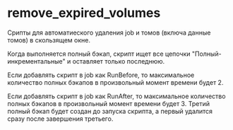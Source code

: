 # remove_expired_volumes

Срипты для автоматиеского удаления job и томов (включа данные томов) в скользящем окне.

Когда выполняется полный бэкап, скрипт ищет все цепочки "Полный-инкрементальные" и оставляет
только последнюю.

Если добавлять скрипт в job как RunBefore, то максимальное количество полных бэкапов в
произвольный момент времени будет 2.

Если добавлять скрипт в job как RunAfter, то максимальное количество полных бэкапов в
произвольный момент времени будет 3. Третий полный бэкап будет создан до запуска скрипта, а первый
удалится сразу после завершения третьего.
